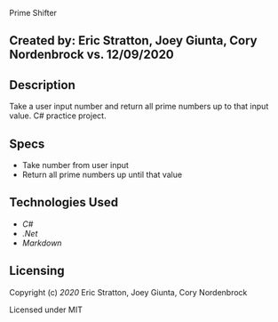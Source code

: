 Prime Shifter

## Created by: Eric Stratton, Joey Giunta, Cory Nordenbrock vs. 12/09/2020

## Description

Take a user input number and return all prime numbers up to that input value. C# practice project.

## Specs

- Take number from user input
- Return all prime numbers up until that value


## Technologies Used

- _C#_
- _.Net_
- _Markdown_

## Licensing

Copyright (c) _2020_ Eric Stratton, Joey Giunta, Cory Nordenbrock 

Licensed under MIT 